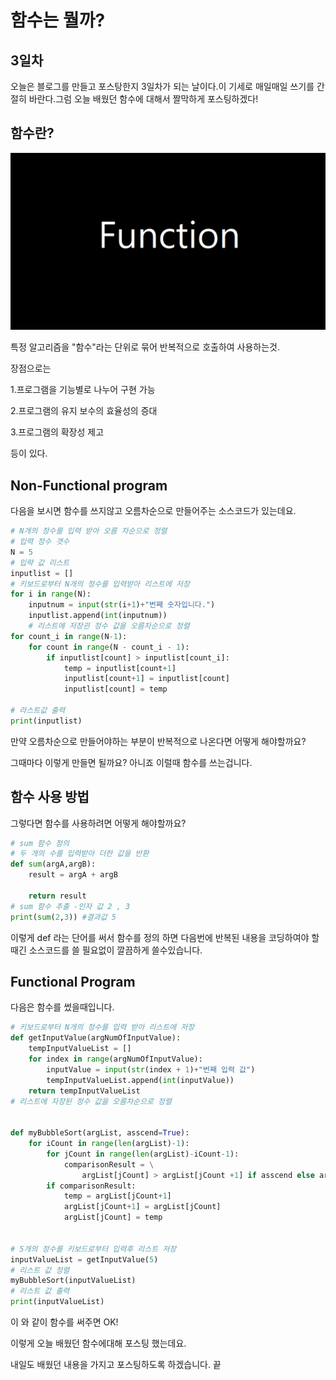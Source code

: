 # 함수는 뭘까?

## 3일차

오늘은 블로그를 만들고 포스탕한지 3일차가 되는 날이다.이 기세로 매일매일 쓰기를 간절히 바란다.그럼 오늘 배웠던 함수에 대해서 짤막하게 포스팅하겠다!

## 함수란?

![function](../images/2022-08-08-def/function.png)

특정 알고리즘을 "함수"라는 단위로 묶어 반복적으로 호출하여 사용하는것.

장점으로는

1.프로그램을 기능별로 나누어 구현 가능

2.프로그램의 유지 보수의 효율성의 증대

3.프로그램의 확장성 제고

등이 있다.

## Non-Functional program

다음을 보시면 함수를 쓰지않고 오름차순으로 만들어주는 소스코드가 있는데요.

```python
# N개의 정수를 입력 받아 오름 차순으로 정렬
# 입력 정수 갯수
N = 5
# 입략 값 리스트
inputlist = []
# 키보드로부터 N개의 정수를 입력받아 리스트에 저장
for i in range(N):
    inputnum = input(str(i+1)+"번째 숫자입니다.")
    inputlist.append(int(inputnum))
    # 리스트에 저장괸 정수 값을 오름차순으로 정렬
for count_i in range(N-1):
    for count in range(N - count_i - 1):
        if inputlist[count] > inputlist[count_i]:
            temp = inputlist[count+1]
            inputlist[count+1] = inputlist[count]
            inputlist[count] = temp

# 라스트값 출력
print(inputlist)
```

만약 오름차순으로 만들어야하는 부분이 반복적으로 나온다면 어떻게 해야할까요?

그때마다 이렇게 만들면 될까요? 아니죠 이럴때 함수를 쓰는겁니다.

## 함수 사용 방법

그렇다면 함수를 사용하려면 어떻게 해야할까요?

```py
# sum 함수 정의
# 두 개의 수를 입력받아 더한 값을 반환
def sum(argA,argB):
    result = argA + argB

    return result
# sum 함수 추출 -인자 값 2 , 3
print(sum(2,3)) #결과값 5
```

이렇게 def 라는 단어를 써서 함수를 정의 하면 다음번에 반복된 내용을 코딩하여야 할때긴 소스코드를 쓸 필요없이 깔끔하게 쓸수있습니다.

## Functional Program

다음은 함수를 썼을때입니다.

```python
# 키보드로부터 N개의 정수를 입력 받아 리스트에 저장
def getInputValue(argNumOfInputValue):
    tempInputValueList = []
    for index in range(argNumOfInputValue):
        inputValue = input(str(index + 1)+"번째 입력 값")
        tempInputValueList.append(int(inputValue))
    return tempInputValueList
# 리스트에 자장된 정수 값을 오름차순으로 정렬


def myBubbleSort(argList, asscend=True):
    for iCount in range(len(argList)-1):
        for jCount in range(len(argList)-iCount-1):
            comparisonResult = \
                argList[jCount] > argList[jCount +1] if asscend else argList[jCount+1] < argList[jCount+1]
        if comparisonResult:
            temp = argList[jCount+1]
            argList[jCount+1] = argList[jCount]
            argList[jCount] = temp


# 5개의 정수를 키보드로부터 입력후 리스트 저장
inputValueList = getInputValue(5)
# 리스트 값 정렬
myBubbleSort(inputValueList)
# 리스트 값 출력
print(inputValueList)

```

이 와 같이 함수를 써주면 OK!

이렇게 오늘 배웠던 함수에대해 포스팅 했는데요.

내일도 배웠던 내용을 가지고 포스팅하도록 하겠습니다. 끝

